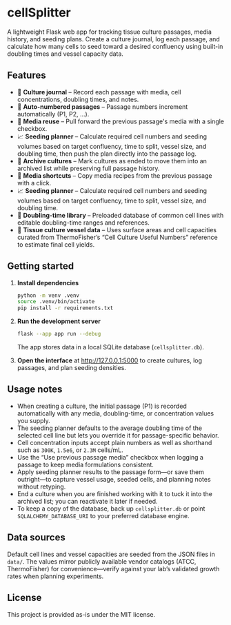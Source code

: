 # cellSplitter

A lightweight Flask web app for tracking tissue culture passages, media history, and
seeding plans. Create a culture journal, log each passage, and calculate how many cells to
seed toward a desired confluency using built-in doubling times and vessel capacity data.

## Features

- 📓 **Culture journal** – Record each passage with media, cell concentrations, doubling
  times, and notes.
- 🔁 **Auto-numbered passages** – Passage numbers increment automatically (P1, P2, …).
- 🧪 **Media reuse** – Pull forward the previous passage's media with a single checkbox.
- 📈 **Seeding planner** – Calculate required cell numbers and seeding volumes based on
  target confluency, time to split, vessel size, and doubling time, then push the plan
  directly into the passage log.
- 📁 **Archive cultures** – Mark cultures as ended to move them into an archived list
  while preserving full passage history.
- 🧪 **Media shortcuts** – Copy media recipes from the previous passage with a click.
- 📈 **Seeding planner** – Calculate required cell numbers and seeding volumes based on
  target confluency, time to split, vessel size, and doubling time.
- 🧬 **Doubling-time library** – Preloaded database of common cell lines with editable
  doubling-time ranges and references.
- 🧮 **Tissue culture vessel data** – Uses surface areas and cell capacities curated from
  ThermoFisher’s “Cell Culture Useful Numbers” reference to estimate final cell yields.

## Getting started

1. **Install dependencies**

   ```bash
   python -m venv .venv
   source .venv/bin/activate
   pip install -r requirements.txt
   ```

2. **Run the development server**

   ```bash
   flask --app app run --debug
   ```

   The app stores data in a local SQLite database (`cellsplitter.db`).

3. **Open the interface** at <http://127.0.0.1:5000> to create cultures, log passages, and
   plan seeding densities.

## Usage notes

- When creating a culture, the initial passage (P1) is recorded automatically with any
  media, doubling-time, or concentration values you supply.
- The seeding planner defaults to the average doubling time of the selected cell line but
  lets you override it for passage-specific behavior.
- Cell concentration inputs accept plain numbers as well as shorthand such as `300K`,
  `1.5e6`, or `2.3M` cells/mL.
- Use the “Use previous passage media” checkbox when logging a passage to keep media
  formulations consistent.
- Apply seeding planner results to the passage form—or save them outright—to capture
  vessel usage, seeded cells, and planning notes without retyping.
- End a culture when you are finished working with it to tuck it into the archived list;
  you can reactivate it later if needed.
- To keep a copy of the database, back up `cellsplitter.db` or point `SQLALCHEMY_DATABASE_URI`
  to your preferred database engine.

## Data sources

Default cell lines and vessel capacities are seeded from the JSON files in `data/`. The
values mirror publicly available vendor catalogs (ATCC, ThermoFisher) for convenience—verify
against your lab’s validated growth rates when planning experiments.

## License

This project is provided as-is under the MIT license.
